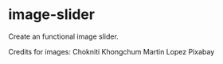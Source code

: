 # image-slider

Create an functional image slider.

Credits for images:
Chokniti Khongchum
Martin Lopez
Pixabay
